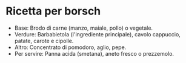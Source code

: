 # Ricetta per borsch
* Base: Brodo di carne (manzo, maiale, pollo) o vegetale.
* Verdure: Barbabietola (l'ingrediente principale), cavolo cappuccio, patate, carote e cipolle.
* Altro: Concentrato di pomodoro, aglio, pepe.
* Per servire: Panna acida (smetana), aneto fresco o prezzemolo. 